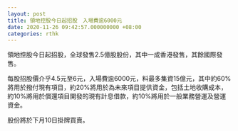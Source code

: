 ```yaml
---
layout: post
title: 領地控股今日起招股　入場費逾6000元
date: 2020-11-26 09:42:57.000000000 +08:00
categories: rthk
---
```


領地控股今日起招股，全球發售2.5億股股份，其中一成香港發售，其餘國際發售。

每股招股價介乎4.5元至6元，入場費逾6000元，料最多集資15億元，其中約60%將用於撥付現有項目，約20%將用於為未來項目提供資金，包括土地收購成本，約10%將用於償還項目開發的現有計息借款，約10%將用於一般業務營運及營運資金。

股份將於下月10日掛牌買賣。
